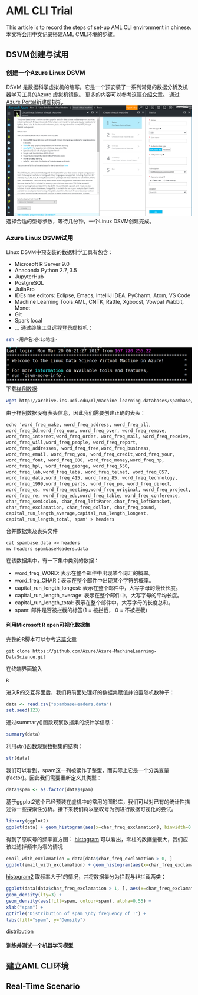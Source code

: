 # AML CLI Trial
This article is to record the steps of set-up AML CLI environment in chinese.
本文将会用中文记录搭建AML CML环境的步骤。
## DSVM创建与试用
### 创建一个Azure Linux DSVM
DSVM 是数据科学虚拟机的缩写。它是一个预安装了一系列常见的数据分析及机器学习工具的Azure 虚拟机镜像。
更多的内容可以参考这篇[介绍文章](https://github.com/Microsoft/azure-docs/blob/master/articles/machine-learning/machine-learning-data-science-linux-dsvm-intro.md)。
通过[Azure Portal](https://ms.portal.azure.com)新建虚拟机.
![创建Linux DSVM][create-DSVM]
选择合适的型号参数，等待几分钟，一个Linux DSVM创建完成。
### Azure Linux DSVM试用
Linux DSVM中预安装的数据科学工具有包含：
* Microsoft R Server 9.0
* Anaconda Python 2.7, 3.5
* JupyterHub
* PostgreSQL
* JuliaPro
* IDEs rne editors: Eclipse, Emacs, IntelliJ IDEA, PyCharm, Atom, VS Code
* Machine Learning Tools:AML, CNTK, Rattle, Xgboost, Vowpal Wabbit, Mxnet
* Git
* Spark local
* ...
通过终端工具远程登录虚拟机：
```sh
ssh <用户名>@<ip地址>
```
![登录Linux DSVM][login]
下载[样例数据](http://archive.ics.uci.edu/ml/machine-learning-databases/spambase/spambase.DOCUMENTATION):
```sh
wget http://archive.ics.uci.edu/ml/machine-learning-databases/spambase/spambase.data
```
由于样例数据没有表头信息，因此我们需要创建正确的表头：
```
echo 'word_freq_make, word_freq_address, word_freq_all, word_freq_3d,word_freq_our, word_freq_over, word_freq_remove, word_freq_internet,word_freq_order, word_freq_mail, word_freq_receive, word_freq_will,word_freq_people, word_freq_report, word_freq_addresses, word_freq_free,word_freq_business, word_freq_email, word_freq_you, word_freq_credit,word_freq_your, word_freq_font, word_freq_000, word_freq_money,word_freq_hp, word_freq_hpl, word_freq_george, word_freq_650, word_freq_lab,word_freq_labs, word_freq_telnet, word_freq_857, word_freq_data,word_freq_415, word_freq_85, word_freq_technology, word_freq_1999,word_freq_parts, word_freq_pm, word_freq_direct, word_freq_cs, word_freq_meeting,word_freq_original, word_freq_project, word_freq_re, word_freq_edu,word_freq_table, word_freq_conference, char_freq_semicolon, char_freq_leftParen,char_freq_leftBracket, char_freq_exclamation, char_freq_dollar, char_freq_pound, capital_run_length_average,capital_run_length_longest, capital_run_length_total, spam' > headers
```
合并数据集及表头文件
```
cat spambase.data >> headers
mv headers spambaseHeaders.data
```
在该数据集中，有一下集中类别的数据：
* word_freq_WORD: 表示在整个邮件中出现某个词汇的概率。
* word_freq_CHAR：表示在整个邮件中出现某个字符的概率。
* capital_run_length_longest: 表示在整个邮件中，大写字母的最长长度。
* capital_run_length_average: 表示在整个邮件中，大写字母的平均长度。
* capital_run_length_total: 表示在整个邮件中，大写字母的长度总和。
* spam: 邮件是否被拦截的标签(1 = 被拦截， 0 = 不被拦截)
#### 利用Microsoft R open可视化数据集
完整的R脚本可以参考[这篇文章](https://github.com/Azure/Azure-MachineLearning-DataScience/blob/master/Data-Science-Virtual-Machine/Linux/samples/r-sample.r)
```
git clone https://github.com/Azure/Azure-MachineLearning-DataScience.git
```
在终端界面输入
```
R
```
进入R的交互界面后，我们将前面处理好的数据集赋值并设置随机数种子：
```R
data <- read.csv("spambaseHeaders.data")
set.seed(123)
```
通过summary()函数观察数据集的统计学信息：
```R
summary(data)
```
利用str()函数观察数据集的结构：
```R
str(data)
```
我们可以看到，spam这一列被读作了整型，而实际上它是一个分类变量(factor)。因此我们需要重新定义其类型：
```R
data$spam <- as.factor(data$spam)
```
基于ggplot2这个已经预装在虚机中的常用的图形库，我们可以对已有的统计性描述做一些探索性分析。接下来我们将以感叹号为例进行数据可视化的尝试。
```R
library(ggplot2)
ggplot(data) + geom_histogram(aes(x=char_freq_exclamation), binwidth=0.25)
```
得到了感叹号的频率直方图：
[histogram](https://github.com/Yuqing-cat/Documentation/blob/master/AML/img/histogram.PNG)
可以看出，零柱的数据量很大，我们应该过滤掉频率为零的情况
```R
email_with_exclamation = data[data$char_freq_exclamation > 0, ]
ggplot(email_with_exclamation) + geom_histogram(aes(x=char_freq_exclamation), binwidth=0.25)
```
[histogram2](https://github.com/Yuqing-cat/Documentation/blob/master/AML/img/histogram2.PNG)
取频率大于1的情况，并将数据集分为拦截与非拦截两类：
```R
ggplot(data[data$char_freq_exclamation > 1, ], aes(x=char_freq_exclamation)) + 
geom_density(lty=3) +
geom_density(aes(fill=spam, colour=spam), alpha=0.55) +
xlab("spam") +
ggtitle("Distribution of spam \nby frequency of !") +
labs(fill="spam", y="Density")
```
[distribution](https://github.com/Yuqing-cat/Documentation/blob/master/AML/img/distribution.PNG)
#### 训练并测试一个机器学习模型

## 建立AML CLI环境
## Real-Time Scenario


[create-DSVM]:https://github.com/Yuqing-cat/Documentation/blob/master/AML/img/Create-DSVM.PNG
[login]:https://github.com/Yuqing-cat/Documentation/blob/master/AML/img/login.PNG